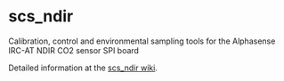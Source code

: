 # scs_ndir
Calibration, control and environmental sampling tools for the Alphasense IRC-AT NDIR CO2 sensor SPI board

Detailed information at the [scs_ndir wiki](https://github.com/south-coast-science/scs_ndir/wiki).
